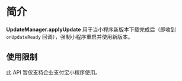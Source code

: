 
# 简介
**UpdateManager.applyUpdate** 用于当小程序新版本下载完成后（即收到 `onUpdateReady` 回调），强制小程序重启并使用新版本。

## 使用限制
此 API 暂仅支持企业支付宝小程序使用。
